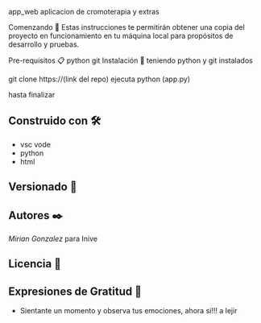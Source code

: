 app_web
aplicacion de cromoterapia y extras

Comenzando 🚀
Estas instrucciones te permitirán obtener una copia del proyecto en funcionamiento en tu máquina local para propósitos de desarrollo y pruebas.

Pre-requisitos 📋
python 
git
Instalación 🔧
teniendo python y git instalados

git clone https://(link del repo)
ejecuta python (app.py)

hasta finalizar


## Construido con 🛠️


* vsc vode
* python 
* html

## Versionado 📌


## Autores ✒️

*Mirian Gonzalez* para Inive

## Licencia 📄


## Expresiones de Gratitud 🎁

* Sientante un momento y observa tus emociones, ahora si!!! a lejir 

